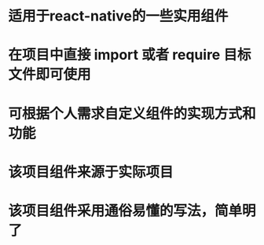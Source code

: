 # 适用于react-native的一些实用组件
# 在项目中直接 import 或者 require 目标文件即可使用
# 可根据个人需求自定义组件的实现方式和功能
# 该项目组件来源于实际项目
# 该项目组件采用通俗易懂的写法，简单明了